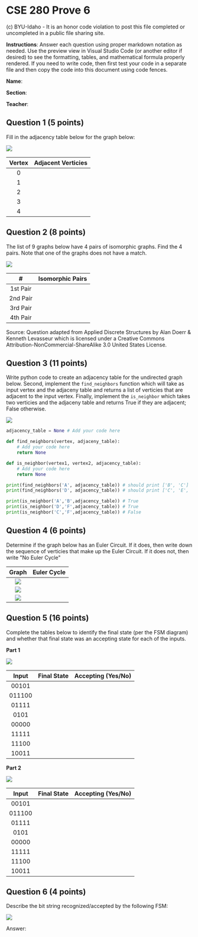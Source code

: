 # CSE 280 Prove 6

(c) BYU-Idaho - It is an honor code violation to post this
file completed or uncompleted in a public file sharing site.

**Instructions**: Answer each question using proper markdown notation as needed.  Use the preview view in Visual Studio Code (or another editor if desired) to see the formatting, tables, and mathematical formula properly rendered.  If you need to write code, then first test your code in a separate file and then copy the code into this document using code fences. 

**Name**:

**Section**:

**Teacher**:

## Question 1 (5 points)

Fill in the adjacency table below for the graph below:

![](prove06_graph1.png)

|Vertex|Adjacent Verticies|
|:-:|:-:|
|0||
|1||
|2||
|3||
|4||

## Question 2 (8 points)

The list of 9 graphs below have 4 pairs of isomorphic graphs.  Find the 4 pairs.  Note that one of the graphs does not have a match.

![](prove06_graph2.png)

|#|Isomorphic Pairs|
|:-:|:-:|
|1st Pair||
|2nd Pair||
|3rd Pair||
|4th Pair||

Source: Question adapted from Applied Discrete Structures by Alan Doerr & Kenneth Levasseur which is licensed under a Creative Commons Attribution-NonCommercial-ShareAlike 3.0 United States License.

## Question 3 (11 points)

Write python code to create an adjacency table for the undirected graph below.  Second, implement the `find_neighbors` function which will take as input vertex and the adjaceny table and returns a list of verticies that are adjacent to the input vertex.  Finally, implement the `is_neighbor` which takes two verticies and the adjaceny table and returns True if they are adjacent; False otherwise.

![](prove06_graph3.png)

```python
adjacency_table = None # Add your code here

def find_neighbors(vertex, adjaceny_table):
    # Add your code here
    return None

def is_neighbor(vertex1, vertex2, adjacency_table):
    # Add your code here
    return None

print(find_neighbors('A', adjacency_table)) # should print ['B', 'C']
print(find_neighbors('D', adjacency_table)) # should print ['C', 'E', 'F']

print(is_neighbor('A','B',adjacency_table)) # True
print(is_neighbor('D','F',adjacency_table)) # True
print(is_neighbor('C','F',adjacency_table)) # False
```

## Question 4 (6 points)

Determine if the graph below has an Euler Circuit.  If it does, then write down the sequence of verticies that make up the Euler Circuit.  If it does not, then write "No Euler Cycle"

|Graph|Euler Cycle|
|:-:|:-:|
|![](prove06_graph4.png)||
|![](prove06_graph5.png)||
|![](prove06_graph6.png)||

## Question 5 (16 points)

Complete the tables below to identify the final state (per the FSM diagram) and whether that final state was an accepting state for each of the inputs.   

**Part 1**

![](prove06_graph7.png)

|Input|Final State|Accepting (Yes/No)|
|:-:|:-:|:-:|
|00101|||
|011100|||
|01111|||
|0101|||
|00000|||
|11111|||
|11100|||
|10011|||

**Part 2**

![](prove06_graph8.png)

|Input|Final State|Accepting (Yes/No)|
|:-:|:-:|:-:|
|00101|||
|011100|||
|01111|||
|0101|||
|00000|||
|11111|||
|11100|||
|10011|||

## Question 6 (4 points)

Describe the bit string recognized/accepted by the following FSM:

![](prove06_graph9.png)

Answer: 
